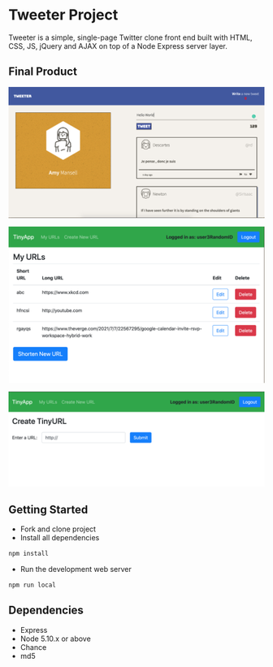 # Tweeter Project

Tweeter is a simple, single-page Twitter clone front end built with HTML, CSS, JS, jQuery and AJAX on top of a Node Express server layer.

## Final Product

!["Screenshot of login page"](https://github.com/emmanueletti/tweeter/blob/master/docs/tweeter%20-%20desktop.png)

!["Screenshot of URL main page"](https://github.com/emmanueletti/tinyapp/blob/master/docs/urls_manage.png?raw=true)

!["Screenshot of URL creater"](https://github.com/emmanueletti/tinyapp/blob/master/docs/urls_create.png?raw=true)

## Getting Started

- Fork and clone project
- Install all dependencies

```bash
npm install
```

- Run the development web server

```bash
npm run local
```

## Dependencies

- Express
- Node 5.10.x or above
- Chance
- md5
